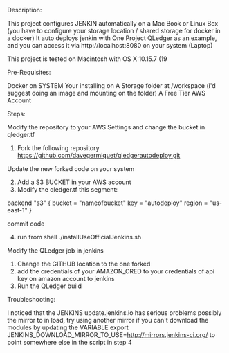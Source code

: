 Description:

This project configures JENKIN automatically on a Mac Book or Linux Box (you have to configure your storage location / shared storage for docker in a docker)
It auto deploys jenkin with One Project QLedger as an example, and you can access it via http://localhost:8080 on your system (Laptop)

This project is tested on Macintosh with OS X 10.15.7 (19


Pre-Requisites:

Docker on SYSTEM Your installing on
A Storage folder at /workspace (i'd suggest doing an image and mounting on the folder)
A Free Tier AWS Account

Steps:

Modify the repository to your AWS Settings and change the bucket in qledger.tf


1. Fork the following repository 
https://github.com/davegermiquet/qledgerautodeploy.git

Update the new forked code on your system 

2. Add a S3 BUCKET in your AWS account
3. Modify the qledger.tf this segment:

 backend "s3" {
    bucket = "nameofbucket"
    key    = "autodeploy"
    region = "us-east-1"
}

commit code

4. run from shell ./installUseOfficialJenkins.sh

Modify the QLedger job in jenkins

1. Change the GITHUB location to the one forked
2. add the credentials of your AMAZON_CRED to your credentials of api key on amazon account to jenkins
3. Run the QLedger build


Troubleshooting:

I noticed that the JENKINS update.jenkins.io has serious problems possibly the mirror to in load, try using another mirror if you can't download the modules
by updating the VARIABLE export JENKINS_DOWNLOAD_MIRROR_TO_USE=http://mirrors.jenkins-ci.org/ to point somewhere else in the script in step 4

